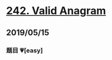 # [242. Valid Anagram](https://leetcode.com/problems/valid-anagram/)

## 2019/05/15

### 题目 💗[easy]
